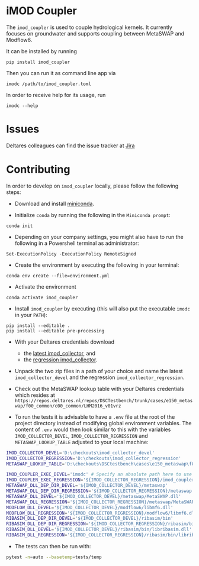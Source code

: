 # iMOD Coupler

The `imod_coupler` is used to couple hydrological kernels.
It currently focuses on groundwater and supports coupling between MetaSWAP and Modflow6.

It can be installed by running

```
pip install imod_coupler
```

Then you can run it as command line app via

```
imodc /path/to/imod_coupler.toml
```

In order to receive help for its usage, run

```
imodc --help
```

# Issues

Deltares colleagues can find the issue tracker at [Jira](https://issuetracker.deltares.nl/secure/RapidBoard.jspa?rapidView=469&projectKey=IMOD6&view=planning&selectedIssue=IMOD6-840)

# Contributing

In order to develop on `imod_coupler` locally, please follow the following steps:

- Download and install [miniconda](https://docs.conda.io/en/latest/miniconda.html).

- Initialize `conda` by running the following in the `Miniconda prompt`:

```
conda init
```

- Depending on your company settings, you might also have to run the following in a Powershell terminal as administrator:

```
Set-ExecutionPolicy -ExecutionPolicy RemoteSigned
```

- Create the environment by executing the following in your terminal:

```
conda env create --file=environment.yml
```

- Activate the environment

```
conda activate imod_coupler
```

- Install `imod_coupler` by executing (this will also put the executable `imodc` in your `PATH`):

```
pip install --editable .
pip install --editable pre-processing
```

- With your Deltares credentials download
    - the [latest imod_collector](https://dpcbuild.deltares.nl/buildConfiguration/iMOD6_IMOD6collectorDaily_ReleaseX64?branch=%3Cdefault%3E&mode=builds), and 
    - the [regression imod_collector](https://dpcbuild.deltares.nl/buildConfiguration/iMOD6_IMOD6collectorDaily_ReleaseX64?branch=%3Cdefault%3E&mode=builds&tag=regression).

- Unpack the two zip files in a path of your choice and name the latest `imod_collector_devel` and the regression `imod_collector_regression`.

- Check out the MetaSWAP lookup table with your Deltares credentials which resides at `https://repos.deltares.nl/repos/DSCTestbench/trunk/cases/e150_metaswap/f00_common/c00_common/LHM2016_v01vrz`

 - To run the tests it is advisable to have a `.env` file at the root of the project directory instead of modifying global environment variables. 
 The content of `.env` would then look similar to this with the variables `IMOD_COLLECTOR_DEVEL`, `IMOD_COLLECTOR_REGRESSION` and `METASWAP_LOOKUP_TABLE` adjusted to your local machine:

```bash
IMOD_COLLECTOR_DEVEL='D:\checkouts\imod_collector_devel'
IMOD_COLLECTOR_REGRESSION='D:\checkouts\imod_collector_regression'
METASWAP_LOOKUP_TABLE='D:\checkouts\DSCtestbench\cases\e150_metaswap\f00_common\c00_common\LHM2016_v01vrz'

IMOD_COUPLER_EXEC_DEVEL='imodc' # Specify an absolute path here to use a packaged version of iMOD Coupler
IMOD_COUPLER_EXEC_REGRESSION='${IMOD_COLLECTOR_REGRESSION}/imod_coupler/imodc.exe'
METASWAP_DLL_DEP_DIR_DEVEL='${IMOD_COLLECTOR_DEVEL}/metaswap'
METASWAP_DLL_DEP_DIR_REGRESSION='${IMOD_COLLECTOR_REGRESSION}/metaswap'
METASWAP_DLL_DEVEL='${IMOD_COLLECTOR_DEVEL}/metaswap/MetaSWAP.dll'
METASWAP_DLL_REGRESSION='${IMOD_COLLECTOR_REGRESSION}/metaswap/MetaSWAP.dll'
MODFLOW_DLL_DEVEL='${IMOD_COLLECTOR_DEVEL}/modflow6/libmf6.dll'
MODFLOW_DLL_REGRESSION='${IMOD_COLLECTOR_REGRESSION}/modflow6/libmf6.dll'
RIBASIM_DLL_DEP_DIR_DEVEL='${IMOD_COLLECTOR_DEVEL}/ribasim/bin'
RIBASIM_DLL_DEP_DIR_REGRESSION='${IMOD_COLLECTOR_REGRESSION}/ribasim/bin'
RIBASIM_DLL_DEVEL='${IMOD_COLLECTOR_DEVEL}/ribasim/bin/libribasim.dll'
RIBASIM_DLL_REGRESSION='${IMOD_COLLECTOR_REGRESSION}/ribasim/bin/libribasim.dll'
```

- The tests can then be run with:

```bash
pytest -n=auto --basetemp=tests/temp
```
